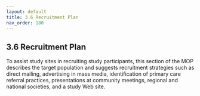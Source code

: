 ```yaml
---
layout: default
title: 3.6 Recruitment Plan
nav_order: 180
---
```


## 3.6 Recruitment Plan

To assist study sites in recruiting study participants, this section of
the MOP describes the target population and suggests recruitment
strategies such as direct mailing, advertising in mass media,
identification of primary care referral practices, presentations at
community meetings, regional and national societies, and a study Web
site.

